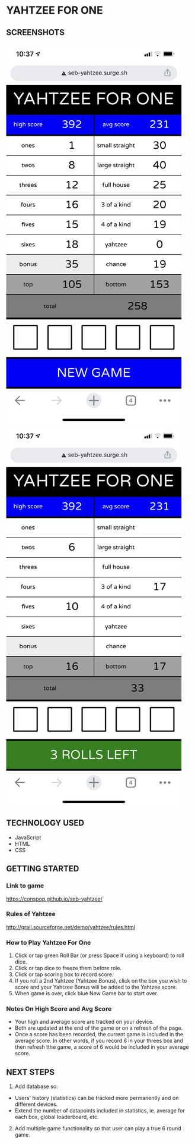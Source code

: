 # YAHTZEE FOR ONE

## SCREENSHOTS

<img src="https://github.com/conspop/seb-yahtzee/blob/master/images/completed_game.PNG">
<img src="https://github.com/conspop/seb-yahtzee/blob/master/images/ongoing_game.PNG">

## TECHNOLOGY USED

- JavaScript
- HTML
- CSS

## GETTING STARTED

### Link to game
https://conspop.github.io/seb-yahtzee/

### Rules of Yahtzee
http://grail.sourceforge.net/demo/yahtzee/rules.html

### How to Play Yahtzee For One
1. Click or tap green Roll Bar (or press Space if using a keyboard) to roll dice.
2. Click or tap dice to freeze them before role.
3. Click or tap scoring box to record score.
4. If you roll a 2nd Yahtzee (Yahtzee Bonus), click on the box you wish to score and your Yahtzee Bonus will be added to the Yahtzee score.
5. When game is over, click blue New Game bar to start over.

### Notes On High Score and Avg Score
- Your high and average score are tracked on your device. 
- Both are updated at the end of the game or on a refresh of the page.
- Once a score has been recorded, the current game is included in the average score. In other words, if you record 6 in your threes box and then refresh tthe game, a score of 6 would be included in your average score.

## NEXT STEPS
1. Add database so:
  - Users' history (statistics) can be tracked more permanently and on different devices.
  - Extend the number of datapoints included in statistics, ie. average for each box, global leaderboard, etc.
2. Add multiple game functionality so that user can play a true 6 round game.